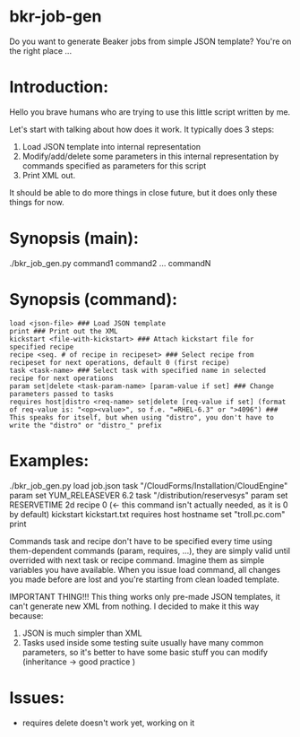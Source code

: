 bkr-job-gen
===========

Do you want to generate Beaker jobs from simple JSON template? You're on the right place ...

Introduction:
=============
Hello you brave humans who are trying to use this little script written by me.

Let's start with talking about how does it work. It typically does 3 steps:

1. Load JSON template into internal representation
2. Modify/add/delete some parameters in this internal representation by commands specified as parameters for this script
3. Print XML out.

It should be able to do more things in close future, but it does only these things for now.

Synopsis (main):
================
./bkr_job_gen.py command1 command2 ... commandN

Synopsis (command):
===================

    load <json-file> ### Load JSON template
    print ### Print out the XML
    kickstart <file-with-kickstart> ### Attach kickstart file for specified recipe
    recipe <seq. # of recipe in recipeset> ### Select recipe from recipeset for next operations, default 0 (first recipe)
    task <task-name> ### Select task with specified name in selected recipe for next operations
    param set|delete <task-param-name> [param-value if set] ### Change parameters passed to tasks
    requires host|distro <req-name> set|delete [req-value if set] (format of req-value is: "<op><value>", so f.e. "=RHEL-6.3" or ">4096") ### This speaks for itself, but when using "distro", you don't have to write the "distro" or "distro_" prefix

Examples:
=========

./bkr_job_gen.py load job.json task "/CloudForms/Installation/CloudEngine" param set YUM_RELEASEVER 6.2 task "/distribution/reservesys" param set RESERVETIME 2d recipe 0 (<- this command isn't actually needed, as it is 0 by default) kickstart kickstart.txt requires host hostname set "troll.pc.com" print

Commands task and recipe don't have to be specified every time using them-dependent commands (param, requires, ...), they are simply valid until overrided with next task or recipe command. Imagine them as simple variables you have available. When you issue load command, all changes you made before are lost and you're starting from clean loaded template.

IMPORTANT THING!!! This thing works only pre-made JSON templates, it can't generate new XML from nothing. I decided to make it this way because:

1. JSON is much simpler than XML
2. Tasks used inside some testing suite usually have many common parameters, so it's better to have some basic stuff you can modify (inheritance -> good practice )

Issues:
=======
- requires delete doesn't work yet, working on it